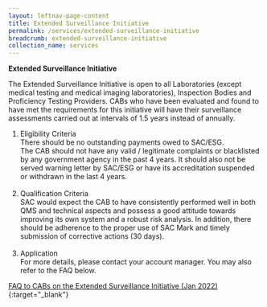 ```yaml
---
layout: leftnav-page-content
title: Extended Surveillance Initiative
permalink: /services/extended-surveillance-initiative
breadcrumb: extended-surveillance-initiative
collection_name: services
---
```


**Extended Surveillance Initiative**

The Extended Surveillance Initiative is open to all Laboratories (except medical testing and medical imaging laboratories), Inspection Bodies and Proficiency Testing Providers. CABs who have been evaluated and found to have met the requirements for this initiative will have their surveillance assessments carried out at intervals of 1.5 years instead of annually.

1.  Eligibility Criteria<br/>
    There should be no outstanding payments owed to SAC/ESG.<br/>
    The CAB should not have any valid / legitimate complaints or blacklisted by any government agency in the past 4 years. It should
    also not be served warning letter by SAC/ESG or have its accreditation suspended or withdrawn in the last 4 years.<br/><br/>
2.  Qualification Criteria<br/>
    SAC would expect the CAB to have consistently performed well in both QMS and technical aspects and possess a good attitude towards
    improving its own system and a robust risk analysis. In addition, there should be adherence to the proper use of SAC Mark and
    timely submission of corrective actions (30 days).<br/><br/>
3.  Application<br/>
    For more details, please contact your account manager. You may also refer to the FAQ below.
    

[FAQ to CABs on the Extended Surveillance Initiative (Jan 2022)](/files/documents/FAQ-to-CABs.pdf){:target="_blank"}


